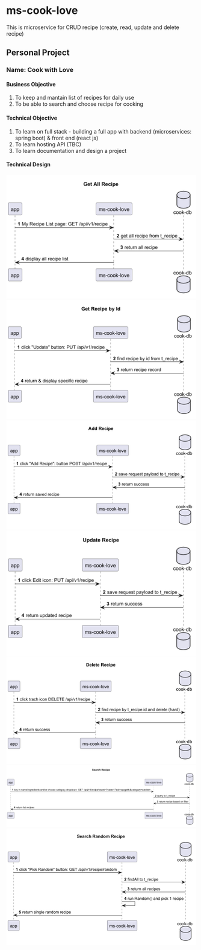 # ms-cook-love
This is microservice for CRUD recipe (create, read, update and delete recipe)

## Personal Project 
### Name: Cook with Love

#### Business Objective
1. To keep and mantain list of recipes for daily use
2. To be able to search and choose recipe for cooking

#### Technical Objective
1. To learn on full stack - building a full app with backend (microservices: spring boot) & front end (react js)
2. To learn hosting API (TBC)
3. To learn documentation and design a project

#### Technical Design

![alt](src/main/diagram/sequence_diagram/output/get-all-recipe.png)
![alt](src/main/diagram/sequence_diagram/output/get-recipe-by-id.png)
![alt](src/main/diagram/sequence_diagram/output/add-recipe.png)
![alt](src/main/diagram/sequence_diagram/output/update-recipe.png)
![alt](src/main/diagram/sequence_diagram/output/delete-recipe.png)
![alt](src/main/diagram/sequence_diagram/output/search-recipe.png)
![alt](src/main/diagram/sequence_diagram/output/search-random-recipe.png)